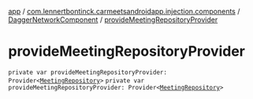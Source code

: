 [app](../../index.md) / [com.lennertbontinck.carmeetsandroidapp.injection.components](../index.md) / [DaggerNetworkComponent](index.md) / [provideMeetingRepositoryProvider](./provide-meeting-repository-provider.md)

# provideMeetingRepositoryProvider

`private var provideMeetingRepositoryProvider: Provider<`[`MeetingRepository`](../../com.lennertbontinck.carmeetsandroidapp.roomdatabase/-meeting-repository/index.md)`>`
`private var provideMeetingRepositoryProvider: Provider<`[`MeetingRepository`](../../com.lennertbontinck.carmeetsandroidapp.roomdatabase/-meeting-repository/index.md)`>`